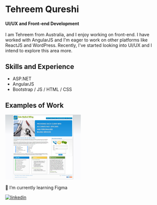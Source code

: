 # Tehreem Qureshi
#### UI/UX and Front-end Development
I am Tehreem from Australia, and I enjoy working on front-end. I have worked with AngularJS and I'm eager to work on other platforms like ReactJS and WordPress. Recently, I've started looking into UI/UX and I intend to explore this area more.

## Skills and Experience
- ASP.NET
- AngularJS
- Bootstrap / JS / HTML / CSS

## Examples of Work
<img src="https://github.com/tehreem-tq/tehreem-tq/blob/main/Cube-Medical-Billing.png" width="240" />

🌱 I’m currently learning Figma 

[<img src='https://cdn.jsdelivr.net/npm/simple-icons@3.0.1/icons/linkedin.svg' alt='linkedin' height='40'>](https://www.linkedin.com/in/tehreem-qureshi-43187a165/)  

